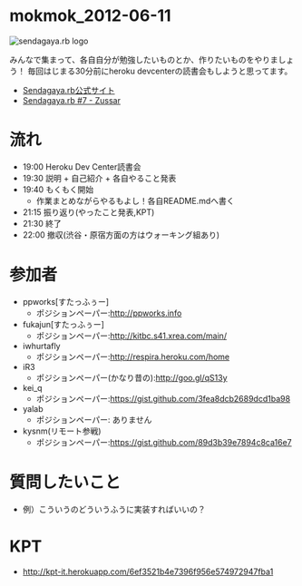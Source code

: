 mokmok_2012-06-11
=================

![sendagaya.rb logo](http://ppworks.info/images/sendagayarb100x100.png)

みんなで集まって、各自自分が勉強したいものとか、作りたいものをやりましょう！
毎回はじまる30分前にheroku devcenterの読書会もしようと思ってます。

* [Sendagaya.rb公式サイト](http://sendagayarb.github.com)
* [Sendagaya.rb #7 - Zussar](http://www.zusaar.com/event/304052)

# 流れ
* 19:00 Heroku Dev Center読書会
* 19:30 説明 + 自己紹介 + 各自やること発表
* 19:40 もくもく開始
  * 作業まとめながらやるもよし！各自README.mdへ書く
* 21:15 振り返り(やったこと発表,KPT)
* 21:30 終了
* 22:00 撤収(渋谷・原宿方面の方はウォーキング組あり)

# 参加者
* ppworks[すたっふぅー]
  * ポジションペーパー:http://ppworks.info
* fukajun[すたっふぅー]
  * ポジションペーパー:http://kitbc.s41.xrea.com/main/
* iwhurtafly
  * ポジションペーパー:http://respira.heroku.com/home
* iR3
  * ポジションペーパー(かなり昔の):http://goo.gl/qS13y
* kei_q
  * ポジションペーパー:https://gist.github.com/3fea8dcb2689dcd1ba98
* yalab
  * ポジションペーパー: ありません
* kysnm(リモート参戦)
  * ポジションペーパー:https://gist.github.com/89d3b39e7894c8ca16e7

# 質問したいこと
- 例）こういうのどういうふうに実装すればいいの？


# KPT
* http://kpt-it.herokuapp.com/6ef3521b4e7396f956e574972947fba1

